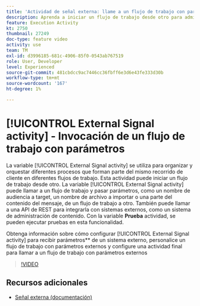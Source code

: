 ```yaml
---
title: 'Actividad de señal externa: llame a un flujo de trabajo con parámetros'
description: Aprenda a iniciar un flujo de trabajo desde otro para admitir recorridos de cliente más complejos, mientras puede supervisar y reaccionar mejor ante los problemas.
feature: Execution Activity
kt: 2750
thumbnail: 27249
doc-type: feature video
activity: use
team: TM
exl-id: d3996185-681c-4906-85f0-0543ab767519
role: User, Developer
level: Experienced
source-git-commit: 481cbdcc9ac7446cc36fbff6e3d6e43fe333d30b
workflow-type: tm+mt
source-wordcount: '167'
ht-degree: 1%

---
```



# [!UICONTROL External Signal activity] - Invocación de un flujo de trabajo con parámetros

La variable [!UICONTROL External Signal activity] se utiliza para organizar y orquestar diferentes procesos que forman parte del mismo recorrido de cliente en diferentes flujos de trabajo. Esta actividad puede iniciar un flujo de trabajo desde otro. La variable [!UICONTROL External Signal activity] puede llamar a un flujo de trabajo y pasar parámetros, como un nombre de audiencia a target, un nombre de archivo a importar o una parte del contenido del mensaje, de un flujo de trabajo a otro. También puede llamar a una API de REST para integrarla con sistemas externos, como un sistema de administración de contenido. Con la variable **Prueba** actividad, se pueden ejecutar pruebas en esta funcionalidad.

Obtenga información sobre cómo configurar [!UICONTROL External Signal activity] para recibir parámetros** de un sistema externo, personalice un flujo de trabajo con parámetros externos y configure una actividad final para llamar a un flujo de trabajo con parámetros externos

>[!VIDEO](https://video.tv.adobe.com/v/27249/?quality=12)

## Recursos adicionales

* [Señal externa (documentación)](https://experienceleague.adobe.com/docs/campaign-standard/using/managing-processes-and-data/calling-workflow-external-parameters/calling-a-workflow-with-external-parameters.html)
